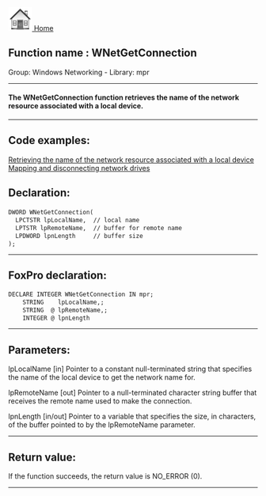 [<img src="../../images/home.png"> Home ](https://github.com/VFPX/Win32API)  

## Function name : WNetGetConnection
Group: Windows Networking - Library: mpr    
***  


#### The WNetGetConnection function retrieves the name of the network resource associated with a local device.
***  


## Code examples:
[Retrieving the name of the network resource associated with a local device](../../samples/sample_314.md)  
[Mapping and disconnecting network drives](../../samples/sample_387.md)  

## Declaration:
```foxpro  
DWORD WNetGetConnection(
  LPCTSTR lpLocalName,  // local name
  LPTSTR lpRemoteName,  // buffer for remote name
  LPDWORD lpnLength     // buffer size
);  
```  
***  


## FoxPro declaration:
```foxpro  
DECLARE INTEGER WNetGetConnection IN mpr;
	STRING    lpLocalName,;
	STRING  @ lpRemoteName,;
	INTEGER @ lpnLength  
```  
***  


## Parameters:
lpLocalName 
[in] Pointer to a constant null-terminated string that specifies the name of the local device to get the network name for. 

lpRemoteName 
[out] Pointer to a null-terminated character string buffer that receives the remote name used to make the connection. 

lpnLength 
[in/out] Pointer to a variable that specifies the size, in characters, of the buffer pointed to by the lpRemoteName parameter.  
***  


## Return value:
If the function succeeds, the return value is NO_ERROR (0).  
***  

